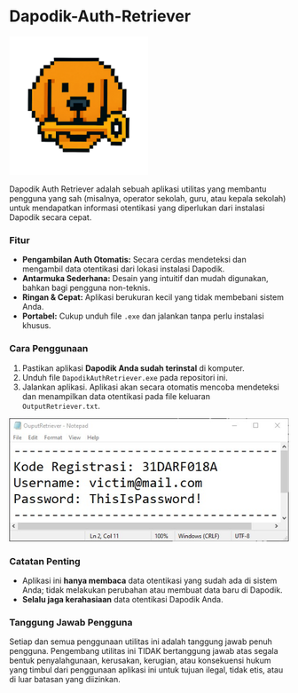 # Dapodik-Auth-Retriever

<img src="https://github.com/FebraS/Dapodik-Auth-Retriever/blob/main/assets/DapodikAuthRetriever.png" alt="Contoh Gambar 150x100px" width="250" height="250">

Dapodik Auth Retriever adalah sebuah aplikasi utilitas yang membantu pengguna yang sah (misalnya, operator sekolah, guru, atau kepala sekolah) untuk mendapatkan informasi otentikasi yang diperlukan dari instalasi Dapodik secara cepat.

### Fitur

* **Pengambilan Auth Otomatis:** Secara cerdas mendeteksi dan mengambil data otentikasi dari lokasi instalasi Dapodik.
* **Antarmuka Sederhana:** Desain yang intuitif dan mudah digunakan, bahkan bagi pengguna non-teknis.
* **Ringan & Cepat:** Aplikasi berukuran kecil yang tidak membebani sistem Anda.
* **Portabel:** Cukup unduh file `.exe` dan jalankan tanpa perlu instalasi khusus.

### Cara Penggunaan

1.  Pastikan aplikasi **Dapodik Anda sudah terinstal** di komputer.
2.  Unduh file `DapodikAuthRetriever.exe` pada repositori ini.
3.  Jalankan aplikasi. Aplikasi akan secara otomatis mencoba mendeteksi dan menampilkan data otentikasi pada file keluaran `OutputRetriever.txt`.
<img src="https://github.com/FebraS/Dapodik-Auth-Retriever/blob/main/assets/outputfile.jpg" alt="Tampilan File OutputRetriever">

### Catatan Penting

* Aplikasi ini **hanya membaca** data otentikasi yang sudah ada di sistem Anda; tidak melakukan perubahan atau membuat data baru di Dapodik.
* **Selalu jaga kerahasiaan** data otentikasi Dapodik Anda.

### Tanggung Jawab Pengguna
Setiap dan semua penggunaan utilitas ini adalah tanggung jawab penuh pengguna. Pengembang utilitas ini TIDAK bertanggung jawab atas segala bentuk penyalahgunaan, kerusakan, kerugian, atau konsekuensi hukum yang timbul dari penggunaan aplikasi ini untuk tujuan ilegal, tidak etis, atau di luar batasan yang diizinkan.
